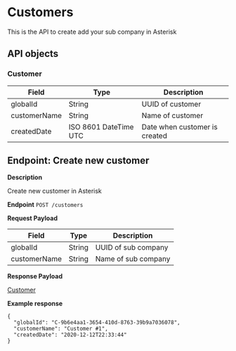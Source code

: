 # Customers
This is the API to create add your sub company in Asterisk

## API objects

### Customer

Field               | Type                  | Description
------------------- | ----------------------|-------------------------------
globalId            | String                | UUID of customer
customerName        | String                | Name of customer
createdDate         | ISO 8601 DateTime UTC | Date when customer is created


## Endpoint: Create new customer

**Description**

Create new customer in Asterisk

**Endpoint** `POST /customers`

**Request Payload**

Field               | Type                  | Description
------------------- | ----------------------|-------------------------------
globalId            | String                | UUID of sub company
customerName        | String                | Name of sub company

**Response Payload**

[Customer](/api/sub-account/#customers)

**Example response**

```
{
  "globalId": "C-9b6e4aa1-3654-410d-8763-39b9a7036078",
  "customerName": "Customer #1",
  "createdDate": "2020-12-12T22:33:44"
}
```


